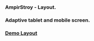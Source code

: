 ### AmpirStroy - Layout.
### Adaptive tablet and mobile screen.
### [Demo Layout](https://alexpankov87.github.io/-AmpirStroy/)
